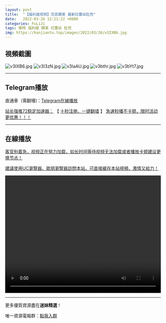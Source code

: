 ```yaml
---
layout: post
title:  "【福利姬视频】完具娜美 最新红蕾丝肚兜"
date:   2022-03-26 12:21:22 +0800
categories: FuLiJi
tags: 推特 福利姬 娜美 红蕾丝 肚兜
img: https://kanjiantu.top/images/2022/03/26/v3IXB6.jpg
---
```



## 視頻截圖

![v3IXB6.jpg](https://kanjiantu.top/images/2022/03/26/v3IXB6.jpg)
![v3I3zN.jpg](https://kanjiantu.top/images/2022/03/26/v3I3zN.jpg)
![v3IaAU.jpg](https://kanjiantu.top/images/2022/03/26/v3IaAU.jpg)
![v3bthr.jpg](https://kanjiantu.top/images/2022/03/26/v3bthr.jpg)
![v3bYt7.jpg](https://kanjiantu.top/images/2022/03/26/v3bYt7.jpg)

* * *
## Telegram播放

直通車（需翻墻)：[Telegram在線播放](https://t.me/mimeijingxuan/340)

<u>站长强推72稳定加速器：</u> 【 [十秒注册、一键翻墙](https://www.mimei.blog/skip/vpn.html) 】
<u>  急速秒播不卡顿，限时活动更优惠！！！</u>
* * *
## 在線播放
<u>客官别着急，视频正在努力加载，如长时间等待视频无法加载或者播放卡顿建议更换节点！</u>

<u>建議使用UC瀏覽器、歐朋瀏覽器訪問本站，可直接緩存本站視頻，激情又給力！</u>
<center><video src="https://cdn.publer.io/uploads/videos/6247da48db2797357edec74e/eb540ae500647b72256d8a0b8fd95bff.mp4" width="100%" height="380px" controls="controls"></video></center>


* * *
更多優質資源盡在**迷妹精選**！

唯一資源電報群：[點我入群](https://t.me/mimeijingxuan)


